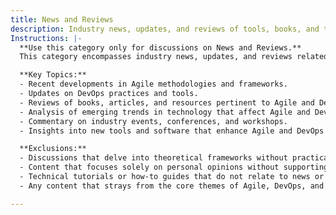 ```yaml
---
title: News and Reviews
description: Industry news, updates, and reviews of tools, books, and trends in Agile, DevOps, and technology.
Instructions: |-
  **Use this category only for discussions on News and Reviews.**  
  This category encompasses industry news, updates, and reviews related to Agile, DevOps, and technology. Its purpose is to inform readers about the latest trends, tools, and literature that impact these fields, providing insights and evaluations that can guide practitioners in their decision-making processes.

  **Key Topics:**
  - Recent developments in Agile methodologies and frameworks.
  - Updates on DevOps practices and tools.
  - Reviews of books, articles, and resources pertinent to Agile and DevOps.
  - Analysis of emerging trends in technology that affect Agile and DevOps.
  - Commentary on industry events, conferences, and workshops.
  - Insights into new tools and software that enhance Agile and DevOps practices.

  **Exclusions:**  
  - Discussions that delve into theoretical frameworks without practical application.
  - Content that focuses solely on personal opinions without supporting evidence or industry relevance.
  - Technical tutorials or how-to guides that do not relate to news or reviews.
  - Any content that strays from the core themes of Agile, DevOps, and technology updates.

---
```


